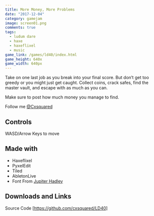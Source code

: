 ```yaml
---
title: More Money, More Problems
date: "2017-12-04"
category: gamejam
image: screen01.png
comments: true
tags: 
  - ludum dare
  - haxe
  - haxeflixel
  - music
game_link: /games/ld40/index.html
game_height: 640x
game_width: 640px 
---
```


Take on one last job as you break into your final score. But don’t get too greedy or you might just get caught. Collect coins, crack safes, find the master vault, and escape with as much as you can.

Make sure to post how much money you manage to find.

Follow me [@Cxsquared](https://mastodon.gamedev.place/@cxsquared)

## Controls

WASD/Arrow Keys to move

## Made with

- Haxeflixel
- PyxelEdit
- Tiled
- AbletonLive
- Font From [Jupiter Hadley](https://twitter.com/jupiter_hadley)

## Downloads and Links

Source Code [https://github.com/cxsquared/LD40]
